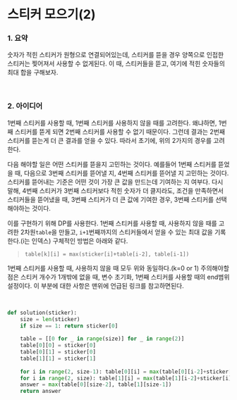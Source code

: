 # 스티커 모으기(2)

### 1. 요약

숫자가 적힌 스티커가 원형으로 연결되어있는데, 스티커를 뜯을 경우 양쪽으로 인접한 스티커는 찢어져서 사용할 수 없게된다. 이 때, 스티커들을 뜯고, 여기에 적힌 숫자들의 최대 합을 구해보자.

<br/>

### 2. 아이디어

1번째 스티커를 사용할 때, 1번째 스티커를 사용하지 않을 때를 고려한다. 왜냐하면, 1번째 스티커를 뜯게 되면 2번째 스티커를 사용할 수 없기 때문이다. 그런데 결과는 2번째 스티커를 뜯는게 더 큰 결과를 얻을 수 있다. 따라서 초기에, 위의 2가지의 경우를 고려한다.

다음 해야할 일은 어떤 스티커를 뜯을지 고민하는 것이다. 예를들어 1번째 스티커를 뜯었을 때, 다음으로 3번째 스티커를 뜯어낼 지, 4번째 스티커를 뜯어낼 지 고민하는 것이다. 스티커를 뜯어내는 기준은 어떤 것이 가장 큰 값을 만드는데 기여하는 지 여부다. 다시 말해, 4번째 스티커가 3번째 스티커보다 적힌 숫자가 더 클지라도, 조건을 만족하면서 스티커들을 뜯어냈을 때, 3번째 스티커가 더 큰 값에 기여한 경우, 3번째 스티커를 선택해야하는 것이다.

이를 구현하기 위해 DP를 사용한다. 1번째 스티커를 사용할 때, 사용하지 않을 때를 고려한 2차원`table`을 만들고, `i+1`번째까지의 스티커들에서 얻을 수 있는 최대 값을 기록한다.(i는 인덱스) 구체적인 방법은 아래와 같다.

> ```
> table[k][i] = max(sticker[i]+table[i-2], table[i-1])
> ```

1번째 스티커를 사용할 때, 사용하지 않을 때 모두 위와 동일하다.(k=0 or 1) 주의해야할 점은 스티커 개수가 1개밖에 없을 때, 변수 초기화, 1번째 스티커를 사용할 때의 end범위 설정이다. 이 부분에 대한 사항은 맨위에 언급된 링크를 참고하면된다.

<br/>

```python
def solution(sticker):
    size = len(sticker)
    if size == 1: return sticker[0]
    
    table = [[0 for _ in range(size)] for _ in range(2)]
    table[0][0] = sticker[0]
    table[0][1] = sticker[0]
    table[1][1] = sticker[1]
    
    for i in range(2, size-1): table[0][i] = max(table[0][i-2]+sticker[i], table[0][i-1])
    for i in range(2, size): table[1][i] = max(table[1][i-2]+sticker[i], table[1][i-1])
    answer = max(table[0][size-2], table[1][size-1])
    return answer
```

